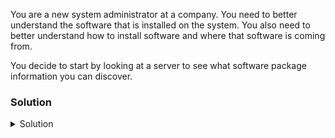 You are a new system administrator at a company. You need to better understand the software that is installed on the system. You also need to better understand how to install software and where that software is coming from.

You decide to start by looking at a server to see what software package information you can discover.
<br>

### Solution
<details>
<summary>Solution</summary>
List all the packages on the system.

```plain
dpkg -l
```{{exec}}

Use 'q' to exit. How many packages do you have?

If you do not want to count them all, use something like this.

```plain
dpkg -l | wc -l
```{{exec}}

Approximately how many packages do you have?

Can you find all the packages that have something to do with ssl?

```plain
dpkg -l | grep -i ssl
```{{exec}}

How many packages have SSL in their name or description?

Suppose you want to know what package installed a certain command. Use dpkg -S to find where a command was installed from.

```plain
dpkg -S iostat
```{{exec}}

What package provided the iostat command on this server?

What if you knew that sysstat provided iostat, but you also wanted to know everything else that is provided by sysstat?

```plain
dpkg -L sysstat
```{{exec}}

Can you confirm that pidstat is a commmand that was installed with sysstat?

```plain
dpkg -L sysstat | grep -i pidstat
```{{exec}}

Read the man pages for more useful information that can be gathered by dpkg.

```plain
man dpkg
```{{exec}}

Can you find, near the bottom, what the default log for dpkg is?

use "q" to exit.

Read or query through the dpkg log. Can you tell when the sysstat package was installed?

```plain
grep -i sysstat /var/log/dpkg.log
```{{exec}}

When did the system install sysstat?

</details>